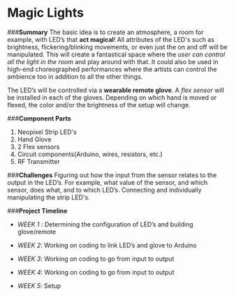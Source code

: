 # Magic Lights
###**Summary** 
The basic idea is to create an atmosphere, a room for example, with LED’s that **act magical**! All attributes of the LED's such as brightness, flickering/blinking movements, or even just the on and off will be manipulated. This will create a fantastical space where the *user can control all the light in the room* and play around with that. It could also be used in high-end choreographed performances where the artists can control the ambience too in addition to all the other things.

The LED’s will be controlled via a **wearable remote glove**. A *flex sensor* will be installed in each of the  gloves. Depending on which hand is moved or flexed, the color and/or the brightness of the setup will change.


###**Component Parts**
1. Neopixel Strip LED's
2. Hand Glove
3. 2 Flex sensors
4. Circuit components(Arduino, wires, resistors, etc.)
5. RF Transmitter

###**Challenges**
Figuring out how the input from the sensor relates to the output in the LED’s. For example, what value of the sensor, and which sensor, does what, and to which LED’s. 
Connecting and individually manipulating the strip LED's.


###**Project Timeline**
* *WEEK 1* : Determining the configuration of LED’s and building glove/remote

* *WEEK 2*: Working on coding to link LED’s and glove to Arduino

* *WEEK 3*: Working on coding to go from input to output

* *WEEK 4*: Working on coding to go from input to output

* *WEEK 5*: Setup

